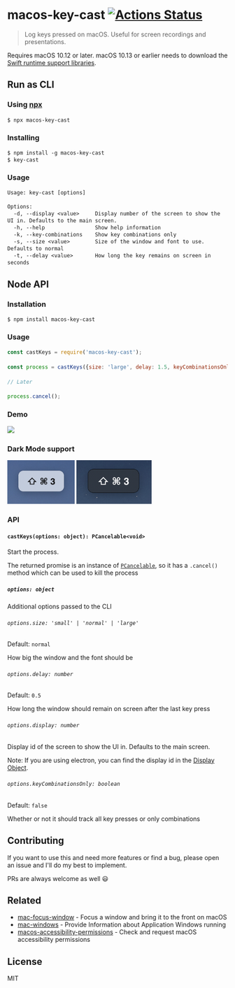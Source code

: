 # macos-key-cast [![Actions Status](https://github.com/karaggeorge/macos-key-cast/workflows/Node%20CI/badge.svg)](https://github.com/karaggeorge/macos-key-cast/actions)


> Log keys pressed on macOS. Useful for screen recordings and presentations.

Requires macOS 10.12 or later. macOS 10.13 or earlier needs to download the [Swift runtime support libraries](https://support.apple.com/kb/DL1998).

## Run as CLI

### Using [npx](https://github.com/zkat/npx)

```
$ npx macos-key-cast
```

### Installing

```
$ npm install -g macos-key-cast
$ key-cast
```

### Usage

```
Usage: key-cast [options]

Options:
  -d, --display <value>     Display number of the screen to show the UI in. Defaults to the main screen.
  -h, --help                Show help information
  -k, --key-combinations    Show key combinations only
  -s, --size <value>        Size of the window and font to use. Defaults to normal
  -t, --delay <value>       How long the key remains on screen in seconds
```

## Node API

### Installation

```
$ npm install macos-key-cast
```

### Usage

```js
const castKeys = require('macos-key-cast');

const process = castKeys({size: 'large', delay: 1.5, keyCombinationsOnly: true});

// Later

process.cancel();
```

### Demo

<img src="media/demo.gif">

### Dark Mode support

<img src="media/light.png" height="100">
<img src="media/dark.png" height="100">

### API

#### `castKeys(options: object): PCancelable<void>`

Start the process.

The returned promise is an instance of [`PCancelable`](https://github.com/sindresorhus/p-cancelable), so it has a `.cancel()` method which can be used to kill the process

##### `options: object`

Additional options passed to the CLI

###### `options.size: 'small' | 'normal' | 'large'`

Default: `normal`

How big the window and the font should be

###### `options.delay: number`

Default: `0.5`

How long the window should remain on screen after the last key press

###### `options.display: number`

Display id of the screen to show the UI in. Defaults to the main screen.

Note: If you are using electron, you can find the display id in the [Display Object](https://electronjs.org/docs/api/structures/display).

###### `options.keyCombinationsOnly: boolean`

Default: `false`

Whether or not it should track all key presses or only combinations

## Contributing

If you want to use this and need more features or find a bug, please open an issue and I'll do my best to implement.

PRs are always welcome as well 😃

## Related

- [mac-focus-window](https://github.com/karaggeorge/mac-focus-window) - Focus a window and bring it to the front on macOS
- [mac-windows](https://github.com/karaggeorge/mac-windows) - Provide Information about Application Windows running
- [macos-accessibility-permissions](https://github.com/karaggeorge/macos-accessibility-permissions) - Check and request macOS accessibility permissions

## License

MIT
